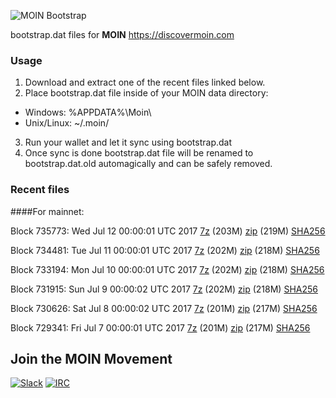 ![MOIN Bootstrap](https://i.imgur.com/KjM1jMp.jpg)

bootstrap.dat files for **MOIN** https://discovermoin.com

### Usage

1. Download and extract one of the recent files linked below.
2. Place bootstrap.dat file inside of your MOIN data directory:
 - Windows: %APPDATA%\Moin\
 - Unix/Linux: ~/.moin/
3. Run your wallet and let it sync using bootstrap.dat
4. Once sync is done bootstrap.dat file will be renamed to bootstrap.dat.old automagically and can be safely removed.


### Recent files

####For mainnet:

Block 735773: Wed Jul 12 00:00:01 UTC 2017 [7z](https://transfer.sh/11b2cL/bootstrap.dat.20170712.7z) (203M) [zip](https://transfer.sh/bZ2a3/bootstrap.dat.20170712.zip) (219M) [SHA256](https://transfer.sh/QSabO/sha256.txt)

Block 734481: Tue Jul 11 00:00:01 UTC 2017 [7z](https://transfer.sh/3zKah/bootstrap.dat.20170711.7z) (202M) [zip](https://transfer.sh/nuCdz/bootstrap.dat.20170711.zip) (218M) [SHA256](https://transfer.sh/VwmuT/sha256.txt)

Block 733194: Mon Jul 10 00:00:01 UTC 2017 [7z](https://transfer.sh/12a2I9/bootstrap.dat.20170710.7z) (202M) [zip](https://transfer.sh/ZFl6X/bootstrap.dat.20170710.zip) (218M) [SHA256](https://transfer.sh/lmm2p/sha256.txt)

Block 731915: Sun Jul  9 00:00:02 UTC 2017 [7z](https://transfer.sh/iqE5t/bootstrap.dat.20170709.7z) (202M) [zip](https://transfer.sh/14ZWhl/bootstrap.dat.20170709.zip) (218M) [SHA256](https://transfer.sh/lytRa/sha256.txt)

Block 730626: Sat Jul  8 00:00:02 UTC 2017 [7z](https://transfer.sh/9XWgg/bootstrap.dat.20170708.7z) (201M) [zip](https://transfer.sh/QHPdo/bootstrap.dat.20170708.zip) (217M) [SHA256](https://transfer.sh/kUvO2/sha256.txt)

Block 729341: Fri Jul  7 00:00:01 UTC 2017 [7z](https://transfer.sh/lqtMb/bootstrap.dat.20170707.7z) (201M) [zip](https://transfer.sh/a4k3W/bootstrap.dat.20170707.zip) (217M) [SHA256](https://transfer.sh/153I8m/sha256.txt)

## Join the MOIN Movement

[![Slack](https://i.imgur.com/Xy0IEJN.png)](https://discovermoin.herokuapp.com)
[![IRC](http://i.imgur.com/amUnKGQ.png)](https://kiwiirc.com/client/irc.freenode.net/#moin-crypto)

